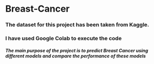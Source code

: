 # Breast-Cancer

### The dataset for this project has been taken from Kaggle.
### I have used Google Colab to execute the code

##### The main purpose of the project is to predict Breast Cancer using different models and compare the performance of these models
